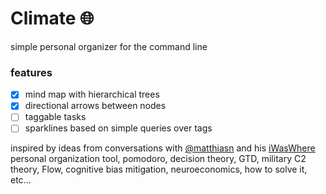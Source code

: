 # Climate :globe_with_meridians:

simple personal organizer for the command line

### features
  - [x] mind map with hierarchical trees
  - [x] directional arrows between nodes
  - [ ] taggable tasks
  - [ ] sparklines based on simple queries over tags

inspired by ideas from conversations with [@matthiasn](https://github.com/matthiasn) and his [iWasWhere](https://github.com/matthiasn/iWasWhere) personal organization tool, pomodoro, decision theory, GTD, military C2 theory, Flow, cognitive bias mitigation, neuroeconomics, how to solve it, etc...
